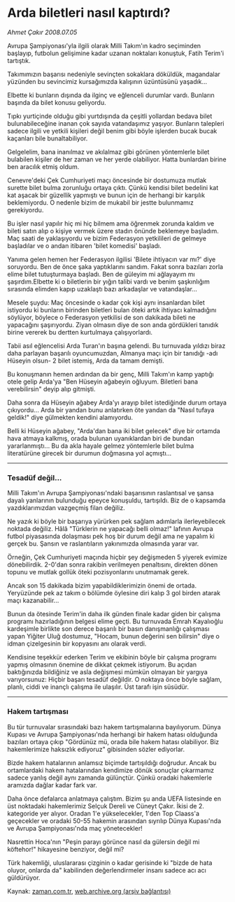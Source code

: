 # Arda biletleri nasıl kaptırdı?

*Ahmet Çakır 2008.07.05*

<tr><td class="metin" colspan="2" style="padding-top: 20px; padding-left: 5px; padding-right: 10px;">Avrupa Şampiyonası'yla ilgili olarak Milli Takım'ın kadro seçiminden başlayıp, futbolun gelişimine kadar uzanan noktaları konuştuk, Fatih Terim'i tartıştık.</td></tr><tr><td class="metin" colspan="2" style="padding-top: 20px; padding-left: 5px; padding-right: 10px;"><p>Takımımızın başarısı nedeniyle sevinçten sokaklara döküldük, magandalar yüzünden bu sevincimiz kursağımızda kalışının üzüntüsünü yaşadık... 
<p> Elbette ki bunların dışında da ilginç ve eğlenceli durumlar vardı. Bunların başında da bilet konusu geliyordu.
<p> Tıpkı yurtiçinde olduğu gibi yurtdışında da çeşitli yollardan bedava bilet bulunabileceğine inanan çok sayıda vatandaşımız yaşıyor. Bunların talepleri sadece ilgili ve yetkili kişileri değil benim gibi böyle işlerden bucak bucak kaçanları bile bunaltabiliyor.
<p> Gelgelelim, bana inanılmaz ve akılalmaz gibi görünen yöntemlerle bilet bulabilen kişiler de her zaman ve her yerde olabiliyor. Hatta bunlardan birine ben aracılık etmiş oldum.
<p> Cenevre'deki Çek Cumhuriyeti maçı öncesinde bir dostumuza mutlak surette bilet bulma zorunluğu ortaya çıktı. Çünkü kendisi bilet bedelini kat kat aşacak bir güzellik yapmıştı ve bunun için de herhangi bir karşılık beklemiyordu. O nedenle bizim de mukabil bir jestte bulunmamız gerekiyordu.
<p> Bu işler nasıl yapılır hiç mi hiç bilmem ama öğrenmek zorunda kaldım ve bileti satın alıp o kişiye vermek üzere stadın önünde beklemeye başladım. Maç saati de yaklaşıyordu ve bizim Federasyon yetkilileri de gelmeye başladılar ve o andan itibaren 'bilet komedisi' başladı.
<p> Yanıma gelen hemen her Federasyon ilgilisi 'Bilete ihtiyacın var mı?' diye soruyordu. Ben de önce şaka yaptıklarını sandım. Fakat sonra bazıları zorla elime bilet tutuşturmaya başladı. Ben de güleyim mi ağlayayım mı şaşırdım.Elbette ki o biletlerin bir yığın talibi vardı ve benim şaşkınlığım sırasında elimden kapıp uzaklaştı bazı arkadaşlar ve vatandaşlar...
<p> Mesele şuydu: Maç öncesinde o kadar çok kişi aynı insanlardan bilet istiyordu ki bunların birinden biletleri bulan öteki artık ihtiyacı kalmadığını söylüyor, böylece o Federasyon yetkilisi de son dakikada bileti ne yapacağını şaşırıyordu. Ziyan olmasın diye de son anda gördükleri tanıdık birine vererek bu dertten kurtulmaya çalışıyorlardı.
<p> Tabii asıl eğlencelisi Arda Turan'ın başına gelendi. Bu turnuvada yıldızı biraz daha parlayan başarılı oyuncumuzdan, Almanya maçı için bir tanıdığı -adı Hüseyin olsun- 2 bilet istemiş, Arda da tamam demişti.
<p> Bu konuşmanın hemen ardından da bir genç, Milli Takım'ın kamp yaptığı otele gelip Arda'ya "Ben Hüseyin ağabeyin oğluyum. Biletleri bana verebilirsin" deyip alıp gitmişti.
<p> Daha sonra da Hüseyin ağabey Arda'yı arayıp bilet istediğinde durum ortaya çıkıyordu... Arda bir yandan bunu anlatırken öte yandan da "Nasıl tufaya geldik!" diye gülmekten kendini alamıyordu.
<p> Belli ki Hüseyin ağabey, "Arda'dan bana iki bilet gelecek" diye bir ortamda hava atmaya kalkmış, orada bulunan uyanıklardan biri de bundan yararlanmıştı... Bu da akla hayale gelmez yöntemlerle bilet bulma literatürüne girecek bir durumun doğmasına yol açmıştı...
<p><hr/>
<p><h3>Tesadüf değil...</h3>
<p>Milli Takım'ın Avrupa Şampiyonası'ndaki başarısının raslantısal ve şansa dayalı yanlarının bulunduğu epeyce konuşuldu, tartışıldı. Biz de o kapsamda yazdıklarımızdan vazgeçmiş filan değiliz.
<p> Ne yazık ki böyle bir başarıya yürürken pek sağlam adımlarla ilerleyebilecek noktada değiliz. Hâlâ "Türklerin ne yapacağı belli olmaz!" lafının Avrupa futbol piyasasında dolaşması pek hoş bir durum değil ama ne yapalım ki gerçek bu. Şansın ve raslantıların yakınımızda olmasında yarar var.
<p> Örneğin, Çek Cumhuriyeti maçında hiçbir şey değişmeden 5 yiyerek evimize dönebilirdik. 2-0'dan sonra rakibin verilmeyen penaltısını, direkten dönen topunu ve mutlak gollük öteki pozisyonlarını unutmamak gerek.
<p> Ancak son 15 dakikada bizim yapabildiklerimizin önemi de ortada. Yeryüzünde pek az takım o bölümde öylesine diri kalıp 3 gol birden atarak maçı kazanabilir... 
<p> Bunun da ötesinde Terim'in daha ilk günden finale kadar giden bir çalışma programı hazırladığının belgesi elime geçti. Bu turnuvada Emrah Kayalıoğlu kardeşimle birlikte son derece başarılı bir basın danışmanlığı çalışması yapan Yiğiter Uluğ dostumuz, "Hocam, bunun değerini sen bilirsin" diye o idman çizelgesinin bir kopyasını anı olarak verdi.
<p> Kendisine teşekkür ederken Terim ve ekibinin böyle bir çalışma programı yapmış olmasının önemine de dikkat çekmek istiyorum. Bu açıdan baktığınızda bildiğiniz ve asla değişmesi mümkün olmayan bir yargıya varıyorsunuz: Hiçbir başarı tesadüf değildir. O noktaya önce böyle sağlam, planlı, ciddi ve inançlı çalışma ile ulaşılır. Üst tarafı işin süsüdür.
<p><hr/>
<p><h3>Hakem tartışması</h3>
<p>Bu tür turnuvalar sırasındaki bazı hakem tartışmalarına bayılıyorum. Dünya Kupası ve Avrupa Şampiyonası'nda herhangi bir hakem hatası olduğunda bazıları ortaya çıkıp "Gördünüz mü, orada bile hakem hatası olabiliyor. Biz hakemlerimize haksızlık ediyoruz" gibisinden sözler ediyorlar.
<p> Bizde hakem hatalarının anlamsız biçimde tartışıldığı doğrudur. Ancak bu ortamlardaki hakem hatalarından kendimize dönük sonuçlar çıkarmamız sadece yanlış değil aynı zamanda gülünçtür. Çünkü oradaki hakemlerle aramızda dağlar kadar fark var.
<p> Daha önce defalarca anlatmaya çalıştım. Bizim şu anda UEFA listesinde en üst noktadaki hakemlerimiz Selçuk Dereli ve Cüneyt Çakır. İkisi de 2. kategoride yer alıyor. Oradan 1'e yükselecekler, 1'den Top Claass'a geçecekler ve oradaki 50-55 hakemin arasından sıyrılıp Dünya Kupası'nda ve Avrupa Şampiyonası'nda maç yönetecekler!
<p> Nasrettin Hoca'nın "Peşin parayı görünce nasıl da gülersin değil mi köftehor!" hikayesine benziyor, değil mi?
<p> Türk hakemliği, uluslararası çizginin o kadar gerisinde ki "bizde de hata oluyor, onlarda da" kabilinden değerlendirmeler insanı sadece acı acı güldürüyor.<br/></p></p></p></p></p></p></p></p></p></p></p></p></p></p></p></p></p></p></p></p></p></p></p></p></p></p></p></td></tr>

Kaynak: [zaman.com.tr](http://zaman.com.tr/yazar.do?yazino=710392), [web.archive.org (arşiv bağlantısı)](http://web.archive.org/web/20080827074207/http://www.zaman.com.tr:80/yazar.do?yazino=710392)
